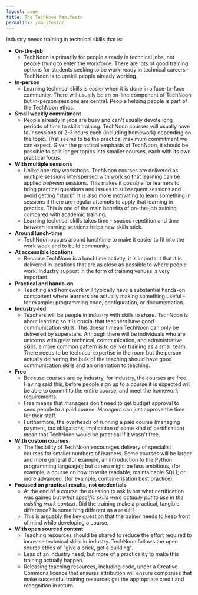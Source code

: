 ```yaml
---
layout: page
title: The TechNoon Manifesto
permalink: /manifesto/
---
```


Industry needs training in technical skills that is:

* **On-the-job**
  * TechNoon is primarily for people already in technical jobs, not
    people trying to enter the workforce. There are lots of good
    training options for students seeking to be work-ready in
    technical careers - TechNoon is to upskill people already working.
* **In-person**
  * Learning technical skills is easier when it is done in a
    face-to-face community. There will usually be an on-line component
    of TechNoon but in-person sessions are central. People helping
    people is part of the TechNoon ethos.
* **Small weekly commitment**
  * People already in jobs are busy and can't usually devote long
    periods of time to skills training. TechNoon courses will usually
    have four sessions of 2-3 hours each (including homework)
    depending on the topic. That seems to be the practical maximum
    commitment we can expect. Given the practical emphasis of
    TechNoon, it should be possible to split longer topics into
    smaller courses, each with its own practical focus.
* **With multiple sessions**
  * Unlike one-day workshops, TechNoon courses are delivered as
    multiple sessions interspersed with work so that learning can be
    applied *between* sessions. This makes it possible for learners to
    bring practical questions and issues to subsequent sessions and
    avoid getting "stuck". It is also more motivating to learn
    something in sessions if there are regular attempts to apply that
    learning in practice. This is one of the main benefits of
    on-the-job training compared with academic training.
  * Learning technical skills takes time - spaced repetition and time
    *between* learning sessions helps new skills stick.
* **Around lunch-time**
  * TechNoon occurs around lunchtime to make it easier to fit into the
    work week and to build community.
* **At accessible locations**
  * Because TechNoon is a lunchtime activity, it is important that it
    is delivered in locations that are as close as possible to where
    people work. Industry support in the form of training venues is
    very important.
* **Practical and hands-on**
  * Teaching and homework will typically have a substantial hands-on
    component where learners are actually making something useful -
    for example: programming code, configuration, or documentation.
* **Industry-led**
  * Teachers will be people in industry with skills to share. TechNoon
    is about learning so it is crucial that teachers have good
    communication skills. This doesn't mean TechNoon can only be
    delivered by superstars. Although there will be individuals who
    are unicorns with great technical, communication, and
    administrative skills, a more common pattern is to deliver
    training as a small team. There needs to be technical expertise in
    the room but the person actually delivering the bulk of the
    teaching should have good communication skills and an orientation
    to teaching.
* **Free**
  * Because courses are by industry, for industry, the courses are
    free. Having said this, before people sign up to a course it is
    expected will be able to commit to the entire course, and meet the
    homework requirements.
  * Free means that managers don't need to get budget approval to send
    people to a paid course. Managers can just approve the time for
    their staff.
  * Furthermore, the overheads of running a paid course (managing
    payment, tax obligations, implication of some kind of
    certification) mean that TechNoon would be practical if it wasn't
    free.
* **With custom courses**
  * The flexibility of TechNoon encourages delivery of specialist
    courses for smaller numbers of learners. Some courses will be
    larger and more general (for example, an introduction to the
    Python programming language); but others might be less ambitious,
    (for example, a course on how to write readable, maintainable
    SQL); or more advanced, (for example, containerisation best
    practice).
* **Focused on practical results, not credentials**
  * At the end of a course the question to ask is not what
    certification was gained but *what specific skills were actually
    put to use in the existing work context*. Did the training make a
    practical, tangible difference? Is something different as a
    result?
  * This is arguably the key question that the trainer needs to keep
    front of mind while developing a course.
* **With open sourced content**
  * Teaching resources should be shared to reduce the effort required
    to increase technical skills in industry. TechNoon follows the
    open source ethos of "give a brick, get a building".
  * Less of an industry need, but more of a practicality to make this
    training actually happen.
  * Releasing teaching resources, including code, under a Creative
    Commons licence that ensures attribution will ensure companies
    that make successful training resources get the appropriate credit
    and recognition in return.
